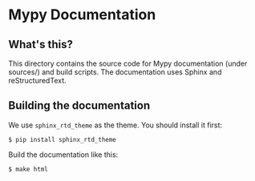 Mypy Documentation
==================

What's this?
------------

This directory contains the source code for Mypy documentation (under sources/)
and build scripts. The documentation uses Sphinx and reStructuredText.

Building the documentation
--------------------------

We use `sphinx_rtd_theme` as the theme. You should install it first:

```
$ pip install sphinx_rtd_theme
```

Build the documentation like this:

```
$ make html
```
